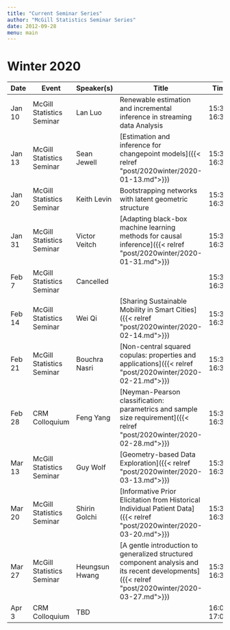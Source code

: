 ```yaml
---
title: "Current Seminar Series"
author: "McGill Statistics Seminar Series"
date: 2012-09-28
menu: main
---
```


# Winter 2020
| Date   | Event                     | Speaker(s)         | Title                                                                                                                                              | Time        | Location                                       |
|--------|---------------------------|--------------------|----------------------------------------------------------------------------------------------------------------------------------------------------|-------------|------------------------------------------------|
| Jan 10 | McGill Statistics Seminar  | Lan Luo | Renewable estimation and incremental inference in streaming data Analysis | 15:30-16:30 | BURN 1104 |
| Jan 13 | McGill Statistics Seminar  | Sean Jewell | [Estimation and inference for changepoint models]({{< relref "post/2020winter/2020-01-13.md">}})  | 15:30-16:30 | BURN 1205 |
| Jan 20 | McGill Statistics Seminar  | Keith Levin | Bootstrapping networks with latent geometric structure | 15:30-16:30 | BURN 1205 |
| Jan 31 | McGill Statistics Seminar  | Victor Veitch | [Adapting black-box machine learning methods for causal inference]({{< relref "post/2020winter/2020-01-31.md">}}) | 15:30–16:30 | BURN 1104 |
| Feb 7 | McGill Statistics Seminar  | Cancelled |  | 15:30–16:30 | BURN 1205 |
| Feb 14 | McGill Statistics Seminar  | Wei Qi  | [Sharing Sustainable Mobility in Smart Cities]({{< relref "post/2020winter/2020-02-14.md">}}) | 15:30-16:30 | BURN 1205 |
| Feb 21 | McGill Statistics Seminar  | Bouchra Nasri | [Non-central squared copulas: properties and applications]({{< relref "post/2020winter/2020-02-21.md">}}) | 15:30-16:30 | BURN 1205 |
| Feb 28 | CRM Colloquium | Feng Yang | [Neyman-Pearson classification: parametrics and sample size requirement]({{< relref "post/2020winter/2020-02-28.md">}}) | 15:30-16:30 | BURN 1104 |
| Mar 13 | McGill Statistics Seminar  | Guy Wolf | [Geometry-based Data Exploration]({{< relref "post/2020winter/2020-03-13.md">}}) | 15:30-16:30 | BURN 1205 |
| Mar 20 | McGill Statistics Seminar  | Shirin Golchi | [Informative Prior Elicitation from Historical Individual Patient Data]({{< relref "post/2020winter/2020-03-20.md">}}) | 15:30-16:30 | BURN 1205 |
| Mar 27 | McGill Statistics Seminar  | Heungsun Hwang | [A gentle introduction to generalized structured component analysis and its recent developments]({{< relref "post/2020winter/2020-03-27.md">}}) | 15:30-16:30 | BURN 1205 |
| Apr 3 | CRM Colloquium  | TBD  |  | 16:00-17:00 | BURN 1205 |
